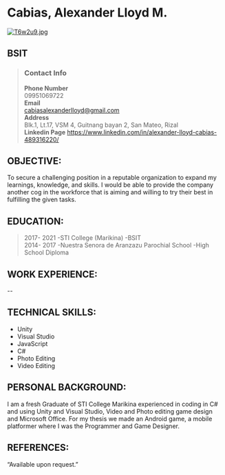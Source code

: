 # Cabias, Alexander Lloyd M.
[![T6w2u9.jpg](https://i.im.ge/2021/09/16/T6w2u9.jpg)](https://im.ge/i/T6w2u9)
## BSIT  
>### Contact Info
>**Phone Number**  
>09951069722  
>**Email**  
><cabiasalexanderlloyd@gmail.com>  
>**Address**  
>Blk.1, Lt.17, VSM 4, Guitnang bayan 2, San Mateo, Rizal  
>**Linkedin Page**
><https://www.linkedin.com/in/alexander-lloyd-cabias-489316220/> 

## OBJECTIVE:
To secure a challenging position in a reputable organization to expand my learnings, knowledge, and skills. I would be able to provide the company another cog in the workforce that is aiming and willing to try their best in fulfilling the given tasks.    

## EDUCATION:
> 2017- 2021 	-STI College (Marikina) -BSIT  
> 2014- 2017 	-Nuestra Senora de Aranzazu Parochial School -High School Diploma  

## WORK EXPERIENCE:
--
## TECHNICAL SKILLS:
- Unity 
- Visual Studio
- JavaScript
- C#
- Photo Editing
- Video Editing  
## PERSONAL BACKGROUND:
I am a fresh Graduate of STI College Marikina experienced in coding in C# and using Unity and Visual Studio, Video and Photo editing game design and Microsoft Office. For my thesis we made an Android game, a mobile platformer where I was the Programmer and Game Designer.  
## REFERENCES:
“Available upon request.”
